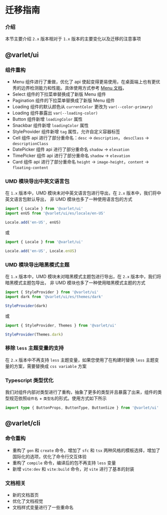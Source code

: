 # 迁移指南

### 介绍
本节主要介绍 `2.x` 版本相对于 `1.x` 版本的主要变化以及迁移的注意事项

## @varlet/ui

### 组件重构

- Menu 组件进行了重做，优化了 api 使起变得更易使用，在桌面端上也有更优秀的边界检测能力和性能。具体使用方式参考 [Menu 文档](./zh-CN/menu)， 
- Select 组件的下拉菜单替换成了新版 Menu 组件
- Pagination 组件的下拉菜单替换成了新版 Menu 组件
- Loading 组件的默认颜色从 `currentColor` 更改为 `var(--color-primary)`
- Loading 组件暴露出 `var(--loading-color)`
- Button 组件新增 `loadingColor` 属性
- Snackbar 组件新增 `loadingColor` 属性
- StyleProvider 组件新增 `tag` 属性，允许自定义容器标签
- Cell 组件 api 进行了部分重命名：`desc` -> `description`， `descClass` -> `descriptionClass`
- DatePicker 组件 api 进行了部分重命名 `shadow` -> `elevation`
- TimePicker 组件 api 进行了部分重命名 `shadow` -> `elevation`
- Card 组件 api 进行了部分重命名 `height` -> `image-height`，`content` -> `floating-content`

### UMD 模块导出中英文语言包

在 `1.x` 版本中，UMD 模块未对中英文语言包进行导出，在 `2.x` 版本中，我们将中英文语言包默认导出，
非 UMD 模块也多了一种使用语言包的方式

```ts
import { Locale } from '@varlet/ui'
import enUS from '@varlet/ui/es/locale/en-US'

Locale.add('en-US', enUS)
```

或

```ts
import { Locale } from '@varlet/ui'

Locale.add('en-US', Locale.enUS)
```

### UMD 模块导出暗黑模式主题

在 `1.x` 版本中，UMD 模块未对暗黑模式主题包进行导出，在 `2.x` 版本中，我们将暗黑模式主题包导出，
非 UMD 模块也多了一种使用暗黑模式主题的方式

```ts
import { StyleProvider } from '@varlet/ui'
import dark from '@varlet/ui/es/themes/dark'

StyleProvider(dark)
```

或

```ts
import { StyleProvider, Themes } from '@varlet/ui'

StyleProvider(Themes.dark)
```

### 移除 `less` 主题变量的支持

在 `2.x` 版本中不再支持 `less` 主题变量，如果您使用了在构建时替换 `less` 主题变量的方案，需要替换成 `css variable` 方案

### Typescript 类型优化

我们对组件内部对类型进行了重构，抽象了更多的类型并且暴露了出来，组件的类型规范依照`组件名` + `类型名`的形式。使用方式如下所示

```ts
import type { ButtonProps, ButtonType, ButtonSize } from '@varlet/ui'
```

## @varlet/cli

### 命令重构

- 重构了 `gen` 和 `create` 命令，增加了 `sfc` 和 `tsx` 两种风格的模板选择，增加了国际化的选项，优化了命令行交互体验
- 重构了 `compile` 命令，编译后的包不再支持 `less` 变量
- 新增 `vite:dev` 和 `vite:build` 命令，对 `vite` 进行了基本的封装

### 文档相关

- 新的文档首页
- 优化了文档视觉
- 文档样式变量进行了一些重命名
